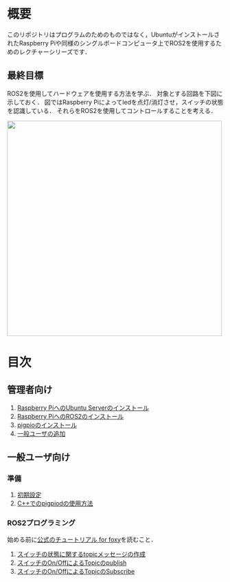 # 概要

このリポジトリはプログラムのためのものではなく，UbuntuがインストールされたRaspberry Piや同様のシングルボードコンピュータ上でROS2を使用するためのレクチャーシリーズです．

## 最終目標
ROS2を使用してハードウェアを使用する方法を学ぶ．
対象とする回路を下図に示しておく．
図ではRaspberry Piによってledを点灯/消灯させ，スイッチの状態を認識している．
それらをROS2を使用してコントロールすることを考える．<br>

<img src="figs/led_switch.png" width="500">

# 目次
## 管理者向け

1. [Raspberry PiへのUbuntu Serverのインストール](docs/Installation_of_UbuntuServer_on_RaspberryPi_JP.md)
1. [Raspberry PiへのROS2のインストール](docs/Installation_of_ROS2_on_RaspberryPi_JP.md)
1. [pigpioのインストール](docs/Installation_of_pigpio_library_JP.md)
1. [一般ユーザの追加](docs/Addition_of_general_users_JP.md)

## 一般ユーザ向け
### 準備

1. [初期設定](docs/Initial_settings_of_general_users_JP.md)
1. [C++でのpigpiodの使用方法](docs/Usage_of_pigpiod_in_cpp_JP.md)

### ROS2プログラミング
始める前に[公式のチュートリアル for foxy](https://docs.ros.org/en/foxy/Tutorials.html)を読むこと．

1. [スイッチの状態に関するtopicメッセージの作成](docs/Creation_of_a_topic_message_for_a_state_of_a_switch_JP.md)
1. [スイッチのOn/OffによるTopicのpublish](docs/Publishing_topic_by_pushing_releasing_a_switch_JP.md)
1. [スイッチのOn/OffによるTopicのSubscribe](docs/Subscribing_topic_related_to_a_switch_JP.md)
